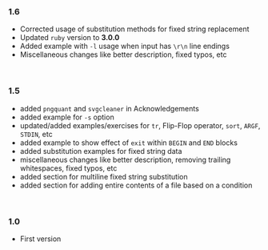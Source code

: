 <br>

### 1.6

* Corrected usage of substitution methods for fixed string replacement
* Updated `ruby` version to **3.0.0**
* Added example with `-l` usage when input has `\r\n` line endings
* Miscellaneous changes like better description, fixed typos, etc

<br>

### 1.5

* added `pngquant` and `svgcleaner` in Acknowledgements
* added example for `-s` option
* updated/added examples/exercises for `tr`, Flip-Flop operator, `sort`, `ARGF`, `STDIN`, etc
* added example to show effect of `exit` within `BEGIN` and `END` blocks
* added substitution examples for fixed string data
* miscellaneous changes like better description, removing trailing whitespaces, fixed typos, etc
* added section for multiline fixed string substitution
* added section for adding entire contents of a file based on a condition

<br>

### 1.0

* First version
